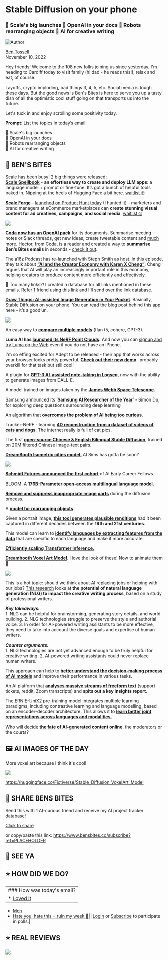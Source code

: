# Stable Diffusion on your phone

### 🚛 Scale's big launches 📑 OpenAI in your docs 🦾 Robots rearranging objects 🤔 AI for creative writing

![Author](https://media.beehiiv.com/cdn-cgi/image/fit=scale-down,format=auto,onerror=redirect,quality=80/uploads/user/profile_picture/fc858b4d-39e3-4be1-abf4-2b55504e21a2/thumb_uJ4UYake_400x400.jpg)

[Ben Tossell](https://www.twitter.com/bentossell)\
November 10, 2022

Hey friends! Welcome to the 108 new folks joining us since yesterday. I'm heading to Cardiff today to visit family (hi dad - he reads this!), relax and eat, of course.

Layoffs, crypto imploding, bad things 3, 4, 5, etc. Social media is tough these days. But the good news is Ben's Bites is here to serve you up a tasty dish of all the optimistic cool stuff going on that transports us into the future.

Let's tuck in and enjoy scrolling some positivity today.

**Prompt**: List the topics in today’s email:

🚛 Scale's big launches\
📑 OpenAI in your docs\
🦾 Robots rearranging objects\
🤔 AI for creative writing

## **🫦 BEN'S BITES**

Scale has been busy! 2 big things were released:\
[**Scale Spellbook**](https://scale.com/spellbook) - **an effortless way to create and deploy LLM apps**: a language model + prompt or fine-tune. It’s got a bunch of helpful tools baked in. Nipping at the heels of Hugging Face a bit here. [waitlist 🙄](https://scale.com/spellbook)

[**Scale Forge**](https://lex.page/d/2c47592a-0c4e-48ce-81f3-f228ad02f625) - [launched on Product Hunt today](https://www.producthunt.com/posts/scale-forge) (I hunted it) - marketers and brand managers at eCommerce marketplaces can **create stunning visual content for ad creatives, campaigns, and social media**. [waitlist 🙄](https://scale.com/catalog)

![](https://media.beehiiv.com/cdn-cgi/image/fit=scale-down,format=auto,onerror=redirect,quality=80/uploads/asset/file/aca83f92-49ef-43ba-bcdb-3107465764d9/assets_e0438815ba51486bbb6a202747122d4b_55857b6aa37f4384a5a85221dacbd28f.jpeg)

[**Coda now has an OpenAI pack**](https://coda.io/@coda/openai-for-coda) for its documents. Summarise meeting notes or Slack threads, get new ideas, create tweetable content and [much more](https://twitter.com/spencerc99/status/1590379812518256641?ref_src=twsrc%5Etfw). Hector, from Coda, is a reader and created a way to **summarise Ben’s Bites emails** in seconds - [check it out](https://twitter.com/hectorreyesf/status/1590419804762312704).

The a16z Podcast has re-launched with Steph Smith as host. In this episode, they talk about [**“AI and the Creator Economy with Karen X Cheng”**](https://www.youtube.com/watch?v=45kg85J3MPs). Cheng argues that AI will play an increasingly important role in this economy, helping creators to produce content more efficiently and effectively.

👋 Too many links?! I created a database for all links mentioned in these emails. Refer 1 friend [using this link](https://www.bensbites.co/subscribe?ref=PLACEHOLDER) and I'll send over the link database.

[**Draw Things: AI-assisted Image Generation in Your Pocket**](https://draw.nnc.ai/). Basically, Stable Diffusion on your phone. You can read the blog post behind this app here - it’s a good’un.

![](https://media.beehiiv.com/cdn-cgi/image/fit=scale-down,format=auto,onerror=redirect,quality=80/uploads/asset/file/6b044680-fce6-4f25-ba81-21f0b8f1d5bc/r1l.png)

An easy way to [**compare multiple models**](https://colab.research.google.com/drive/1atz4xfZLpIHJKD2kf38WnxHv61XU-dwb) (flan t5, cohere, GPT-3).

**Luma AI has [launched its NeRF Point Clouds](https://twitter.com/LumaLabsAI/status/1590236730145525760).** And now you can [signup and try Luma on the Web](http://captures.lumalabs.ai/me) even if you do not have an iPhone.

I'm so effing excited for Adept to be released - their app that works across your browser looks pretty powerful. **[Check out their new demo](https://twitter.com/AdeptAILabs/status/1590396065072951296)**- probably overkill for that task but still cool!

A plugin for [**GPT-3 AI**](https://github.com/briansunter/logseq-plugin-gpt3-openai)[-](https://twitter.com/OpenAI)[**assisted note-taking in Logseq**](https://github.com/briansunter/logseq-plugin-gpt3-openai), now with the ability to generate images from DALL-E.

A model trained on images taken by the [**James Webb Space Telescope**](https://huggingface.co/dallinmackay/JWST-Deep-Space-diffusion)**.**

Samsung announced its ‘[**Samsung AI Researcher of the Year**](https://news.cs.washington.edu/2022/11/09/i-love-the-elegance-of-math-simon-du-named-samsung-ai-researcher-of-the-year-for-exploring-deep-questions-surrounding-deep-learning/)’ - Simon Du, for exploring deep questions surrounding deep learning

An algorithm that [**overcomes the problem of AI being too curious**](https://www.csail.mit.edu/news/sometimes-its-bad-ai-be-too-curious).

Tracker-NeRF - learning [**4D reconstruction from a dataset of videos of cats and dogs**](https://arxiv.org/abs/2211.03889). The internet really is full of cat pics.

The first [**open-source Chinese & English Bilingual Stable Diffusion**](https://huggingface.co/IDEA-CCNL/Taiyi-Stable-Diffusion-1B-Chinese-EN-v0.1), trained on 20M filtered Chinese image-text pairs.

[**DreamBooth Isometric cities model.**](https://huggingface.co/Astroboy/isoCities) AI Sims has gotta be soon?

![](https://media.beehiiv.com/cdn-cgi/image/fit=scale-down,format=auto,onerror=redirect,quality=80/uploads/asset/file/8385ccf2-d562-412e-b7aa-00dc66148269/1667942060647-6305d083df993a789e61126d.jpeg)

[**Schmidt Futures announced the first cohort**](https://schmidtfutures.com/schmidt-futures-announces-first-cohort-of-ai2050-early-career-fellows/) of AI Early Career Fellows.

BLOOM: A [**176B-Parameter open-access multilingual language model.**](https://arxiv.org/abs/2211.05100)

[**Remove and suppress inappropriate image parts**](https://arxiv.org/abs/2211.05105) during the diffusion process.

A [**model for rearranging objects**](https://arxiv.org/abs/2211.04604).

Given a portrait image, [**this tool generates plausible renditions**](https://facesthroughtime.github.io/) had it been captured in different decades between the **19th and 21st centuries**.

This model can learn to [**identify languages by extracting features from the data**](https://arxiv.org/abs/2211.05103) that are specific to each language and make it more accurate.

[**Efficiently scaling Transformer inference.**](https://arxiv.org/abs/2211.05102)

[**Dreambooth Voxel Art Model**](https://huggingface.co/Fictiverse/Stable_Diffusion_VoxelArt_Model). I love the look of these! Now to animate them 👀

![](https://media.beehiiv.com/cdn-cgi/image/fit=scale-down,format=auto,onerror=redirect,quality=80/uploads/asset/file/5b739db8-6c79-4958-8395-e9e77c2273ee/Screenshot_2022-11-10_at_11.03.40.png)

This is a hot topic: should we think about AI replacing jobs or helping with our jobs? [This research](https://arxiv.org/abs/2211.05030) looks at **the potential of natural language generation (NLG) to impact the creative writing process**, based on a study of professional writers.

***Key takeaways:***\
1\. NLG can be helpful for brainstorming, generating story details, and world-building. 2. NLG technologies struggle to preserve the style and authorial voice. 3. In order for AI-powered writing assistants to be more effective, they need to take into account the diverse goals and expertise of human writers.

***Counter arguments:***\
1\. NLG technologies are not yet advanced enough to be truly helpful for creative writing. 2. AI-powered writing assistants could never replace human writers.

This approach can help to [**better understand the decision-making process of AI models**](https://arxiv.org/abs/2211.05110) and improve their performance in various tasks.

An AI platform that **[analyses massive streams of freeform text](https://www.askviable.com/)** (support tickets, reddit, Zoom transcripts) and **spits out a key insights report.**

The ERNIE-UniX2 pre-training model integrates multiple learning paradigms, including contrastive learning and language modelling, based on an encoder-decoder architecture. This allows it to [**learn better joint representations across languages and modalities.**](https://arxiv.org/abs/2211.04861)

Who will decide **[the fate of AI-generated content online](https://www.jonstokes.com/p/how-big-content-will-win-the-generative)**, the moderators or the courts?

## **🖼 AI IMAGES OF THE DAY**

More voxel art because I think it's cool!

![](https://media.beehiiv.com/cdn-cgi/image/fit=scale-down,format=auto,onerror=redirect,quality=80/uploads/asset/file/25ee5fba-9787-4be7-83d1-98531b8fae74/1668056713800-635749860725c2f190a76e88.jpeg)

<https://huggingface.co/Fictiverse/Stable_Diffusion_VoxelArt_Model>

## **🤗 SHARE BENS BITES**

Send this with 1 AI-curious friend and receive my AI project tracker database!

[Click to share](https://www.bensbites.co/subscribe?ref=PLACEHOLDER)

or copy/paste this link: https://www.bensbites.co/subscribe?ref=PLACEHOLDER

## **👋 SEE YA**

## **⭐️ HOW DID WE DO?**

||
|:---|
|### How was today's email?|
|\* [Loved it](https://www.bensbites.co/login)

- [Meh](https://www.bensbites.co/login)
- [Hate you, hate this = ruin my week 🥹](https://www.bensbites.co/login)|
  |[Login](https://www.bensbites.co/login) or [Subscribe](https://www.bensbites.co/subscribe) to participate in polls.|

## **⭐️ REAL** REVIEWS

![](https://media.beehiiv.com/cdn-cgi/image/fit=scale-down,format=auto,onerror=redirect,quality=80/uploads/asset/file/fedbeeff-a2f3-4ff2-bd78-903435701f37/Screenshot_2022-10-26_at_14.02.06.png)
